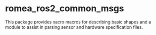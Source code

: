 # romea_ros2_common_msgs #

This package provides xacro macros for describing basic shapes and a module to assist in parsing sensor and hardware specification files.
